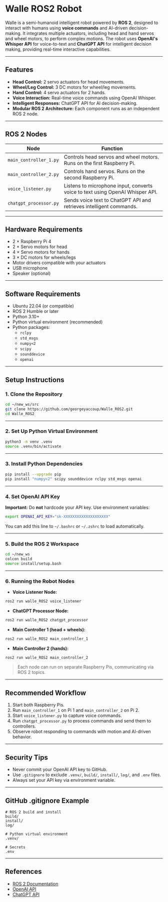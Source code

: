 
# Walle ROS2 Robot

Walle is a semi-humanoid intelligent robot powered by **ROS 2**, designed to interact with humans using **voice commands** and AI-driven decision-making. It integrates multiple actuators, including head and hand servos and wheel motors, to perform complex motions. The robot uses **OpenAI's Whisper API** for voice-to-text and **ChatGPT API** for intelligent decision making, providing real-time interactive capabilities.

---

## Features

- **Head Control:** 2 servo actuators for head movements.
- **Wheel/Leg Control:** 3 DC motors for wheel/leg movements.
- **Hand Control:** 4 servo actuators for 2 hands.
- **Voice Interaction:** Real-time voice commands using OpenAI Whisper.
- **Intelligent Responses:** ChatGPT API for AI decision-making.
- **Modular ROS 2 Architecture:** Each component runs as an independent ROS 2 node.

---

## ROS 2 Nodes

| Node | Function |
|------|---------|
| `main_controller_1.py` | Controls head servos and wheel motors. Runs on the first Raspberry Pi. |
| `main_controller_2.py` | Controls hand servos. Runs on the second Raspberry Pi. |
| `voice_listener.py` | Listens to microphone input, converts voice to text using OpenAI Whisper API. |
| `chatgpt_processor.py` | Sends voice text to ChatGPT API and retrieves intelligent commands. |

---

## Hardware Requirements

- 2 × Raspberry Pi 4
- 2 × Servo motors for head
- 4 × Servo motors for hands
- 3 × DC motors for wheels/legs
- Motor drivers compatible with your actuators
- USB microphone
- Speaker (optional)

---

## Software Requirements

- Ubuntu 22.04 (or compatible)
- ROS 2 Humble or later
- Python 3.10+
- Python virtual environment (recommended)
- Python packages:
  - `rclpy`
  - `std_msgs`
  - `numpy<2`
  - `scipy`
  - `sounddevice`
  - `openai`

---

## Setup Instructions

### 1. Clone the Repository

```bash
cd ~/new_ws/src
git clone https://github.com/georgeyaccoup/Walle_ROS2.git
cd Walle_ROS2
````

---

### 2. Set Up Python Virtual Environment

```bash
python3 -m venv .venv
source .venv/bin/activate
```

---

### 3. Install Python Dependencies

```bash
pip install --upgrade pip
pip install "numpy<2" scipy sounddevice rclpy std_msgs openai
```

---

### 4. Set OpenAI API Key

**Important:** Do **not** hardcode your API key. Use environment variables:

```bash
export OPENAI_API_KEY="sk-XXXXXXXXXXXXXXXXXXXX"
```

You can add this line to `~/.bashrc` or `~/.zshrc` to load automatically.

---

### 5. Build the ROS 2 Workspace

```bash
cd ~/new_ws
colcon build
source install/setup.bash
```

---

### 6. Running the Robot Nodes

* **Voice Listener Node:**

```bash
ros2 run walle_ROS2 voice_listener
```

* **ChatGPT Processor Node:**

```bash
ros2 run walle_ROS2 chatgpt_processor
```

* **Main Controller 1 (head + wheels):**

```bash
ros2 run walle_ROS2 main_controller_1
```

* **Main Controller 2 (hands):**

```bash
ros2 run walle_ROS2 main_controller_2
```

> Each node can run on separate Raspberry Pis, communicating via ROS 2 topics.

---

## Recommended Workflow

1. Start both Raspberry Pis.
2. Run `main_controller_1` on Pi 1 and `main_controller_2` on Pi 2.
3. Start `voice_listener.py` to capture voice commands.
4. Run `chatgpt_processor.py` to process commands and send them to controllers.
5. Observe robot responding to commands with motion and AI-driven behavior.

---

## Security Tips

* Never commit your OpenAI API key to GitHub.
* Use `.gitignore` to exclude `.venv/`, `build/`, `install/`, `log/`, and `.env` files.
* Always set your API key via environment variable.

---

## GitHub .gitignore Example

```
# ROS 2 build and install
build/
install/
log/

# Python virtual environment
.venv/

# Secrets
.env
```

---

## References

* [ROS 2 Documentation](https://docs.ros.org/)
* [OpenAI API](https://platform.openai.com/)
* [ChatGPT API](https://platform.openai.com/docs/guides/chat)


